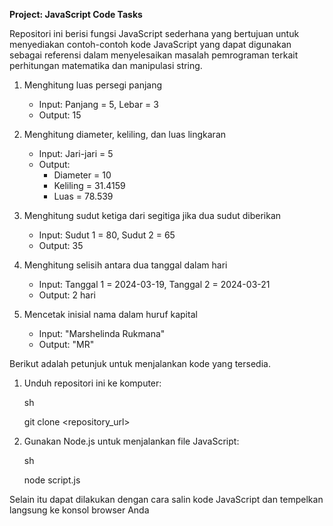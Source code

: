 **Project: JavaScript Code Tasks**

Repositori ini berisi fungsi JavaScript sederhana yang bertujuan untuk menyediakan contoh-contoh kode JavaScript yang dapat digunakan sebagai referensi dalam menyelesaikan masalah pemrograman terkait perhitungan matematika dan manipulasi string.

1. Menghitung luas persegi panjang
   - Input: Panjang = 5, Lebar = 3
   - Output: 15
  
2. Menghitung diameter, keliling, dan luas lingkaran
   - Input: Jari-jari = 5
   - Output:
     - Diameter = 10
     - Keliling = 31.4159
     - Luas = 78.539
    
3. Menghitung sudut ketiga dari segitiga jika dua sudut diberikan
   - Input: Sudut 1 = 80, Sudut 2 = 65
   - Output: 35

4. Menghitung selisih antara dua tanggal dalam hari
   - Input: Tanggal 1 = 2024-03-19, Tanggal 2 = 2024-03-21
   - Output: 2 hari

5. Mencetak inisial nama dalam huruf kapital
   - Input: "Marshelinda Rukmana"
   - Output: "MR"
  
Berikut adalah petunjuk untuk menjalankan kode yang tersedia.
1. Unduh repositori ini ke komputer:

   sh

   git clone <repository_url>
   
3. Gunakan Node.js untuk menjalankan file JavaScript:

   sh

   node script.js
   
Selain itu dapat dilakukan dengan cara salin kode JavaScript dan tempelkan langsung ke konsol browser Anda
